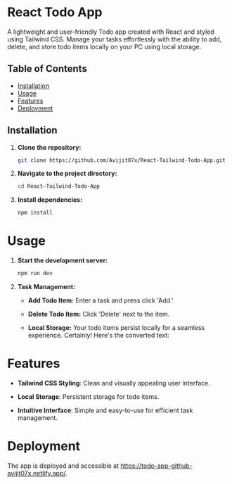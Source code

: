 # React Todo App

A lightweight and user-friendly Todo app created with React and styled using Tailwind CSS. Manage your tasks effortlessly with the ability to add, delete, and store todo items locally on your PC using local storage.

## Table of Contents

- [Installation](#installation)
- [Usage](#usage)
- [Features](#features)
- [Deployment](#Deployment)

## Installation

1. **Clone the repository:**

   ```bash
   git clone https://github.com/Avijit07x/React-Tailwind-Todo-App.git
   ```

2. **Navigate to the project directory:**
   ```bash
   cd React-Tailwind-Todo-App
   ```
3. **Install dependencies:**
   ```bash
   npm install
   ```

# Usage

1. **Start the development server:**
   ```bash
   npm run dev
   ```
2. **Task Management:**

   - **Add Todo Item:** Enter a task and press click 'Add.'

   - **Delete Todo Item:** Click 'Delete' next to the item.
   - **Local Storage:** Your todo items persist locally for a seamless experience.
     Certainly! Here's the converted text:

# Features

- **Tailwind CSS Styling**: Clean and visually appealing user interface.

- **Local Storage**: Persistent storage for todo items.

- **Intuitive Interface**: Simple and easy-to-use for efficient task management.

# Deployment

The app is deployed and accessible at https://todo-app-github-avijit07x.netlify.app/.
